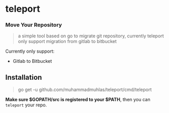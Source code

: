 # teleport
### Move Your Repository

> a simple tool based on go to migrate git repository, currently teleport only support migration from gitlab to bitbucket

Currently only support:
+ Gitlab to Bitbucket

Installation
-
> go get -u github.com/muhammadmuhlas/teleport/cmd/teleport

**Make sure $GOPATH/src is registered to your $PATH**, then you can `teleport` your repo.

